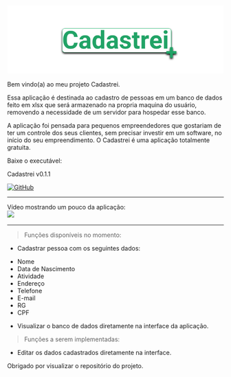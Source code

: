![Screenshot](source/resources/img/logos/logomain.png)

Bem vindo(a) ao meu projeto Cadastrei.

Essa aplicação é destinada ao cadastro de pessoas em um banco de dados feito em xlsx que será armazenado na propria maquina do usuário,
removendo a necessidade de um servidor para hospedar esse banco.

A aplicação foi pensada para pequenos empreendedores que gostariam de ter um controle dos seus clientes, sem precisar investir em um software,
no início do seu empreendimento. O Cadastrei é uma aplicação totalmente gratuita.  


Baixe o executável:  

Cadastrei v0.1.1

<a href="https://github.com/Thalmonn/cadastrei/releases/download/v0.1.1/cadastrei_0.1.1.rar">
  <img src="source/resources/img/icons/download.ico" alt="GitHub" width="50" height="50">
</a>

- - -

Vídeo mostrando um pouco da aplicação:  
[<img src="https://img.youtube.com/vi/7z73jeVlf9Q/maxresdefault.jpg" width="25%">](https://youtu.be/7z73jeVlf9Q)  

- - -

> Funções disponíveis no momento:

* Cadastrar pessoa com os seguintes dados:
- Nome
- Data de Nascimento
- Atividade
- Endereço
- Telefone
- E-mail
- RG
- CPF

* Visualizar o banco de dados diretamente na interface da aplicação.

> Funções a serem implementadas:

* Editar os dados cadastrados diretamente na interface.

Obrigado por visualizar o repositório do projeto.  
